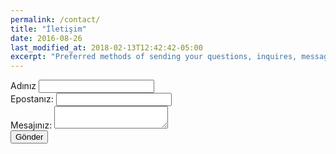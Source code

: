 ```yaml
---
permalink: /contact/
title: "İletişim"
date: 2016-08-26
last_modified_at: 2018-02-13T12:42:42-05:00
excerpt: "Preferred methods of sending your questions, inquires, messages, and love letters to me."
---
```

<form action="https://formspree.io/f/esen.yalim@gmail.com" method="POST">
  <div>
  <label>
    Adınız
    <input type="text" name="_replyto">
  </label>
  </div>
   <div>
  <label>
    Epostanız:
    <input type="email" name="_replyto">
  </label>
       </div>
    <div>
  <label>
    Mesajınız:
    <textarea name="message"></textarea>
  </label>
        </div>
  <!-- your other form fields go here -->
    <div>
  <button type="submit">Gönder</button>
        </div>
</form>

